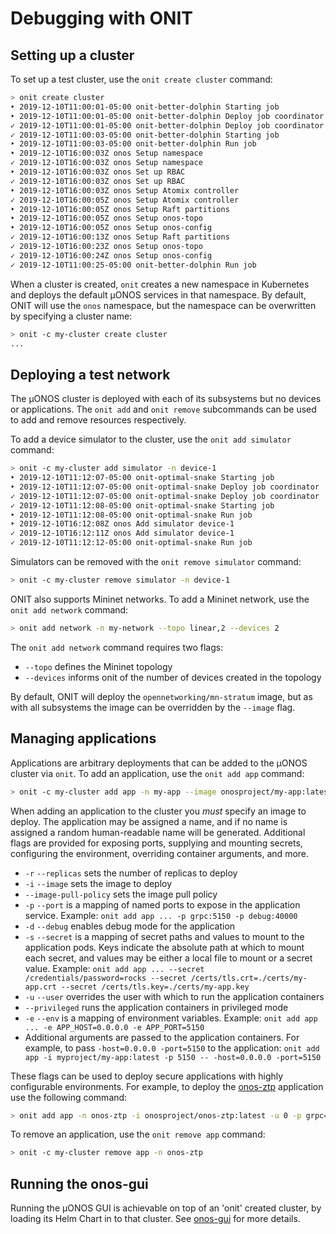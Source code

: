 # Debugging with ONIT

## Setting up a cluster

To set up a test cluster, use the `onit create cluster` command:

```bash
> onit create cluster
‣ 2019-12-10T11:00:01-05:00 onit-better-dolphin Starting job
‣ 2019-12-10T11:00:01-05:00 onit-better-dolphin Deploy job coordinator
✓ 2019-12-10T11:00:01-05:00 onit-better-dolphin Deploy job coordinator
✓ 2019-12-10T11:00:03-05:00 onit-better-dolphin Starting job
‣ 2019-12-10T11:00:03-05:00 onit-better-dolphin Run job
‣ 2019-12-10T16:00:03Z onos Setup namespace
✓ 2019-12-10T16:00:03Z onos Setup namespace
‣ 2019-12-10T16:00:03Z onos Set up RBAC
✓ 2019-12-10T16:00:03Z onos Set up RBAC
‣ 2019-12-10T16:00:03Z onos Setup Atomix controller
✓ 2019-12-10T16:00:05Z onos Setup Atomix controller
‣ 2019-12-10T16:00:05Z onos Setup Raft partitions
‣ 2019-12-10T16:00:05Z onos Setup onos-topo
‣ 2019-12-10T16:00:05Z onos Setup onos-config
✓ 2019-12-10T16:00:13Z onos Setup Raft partitions
✓ 2019-12-10T16:00:23Z onos Setup onos-topo
✓ 2019-12-10T16:00:24Z onos Setup onos-config
✓ 2019-12-10T11:00:25-05:00 onit-better-dolphin Run job
```

When a cluster is created, `onit` creates a new namespace in Kubernetes and deploys the default μONOS services in that
namespace. By default, ONIT will use the `onos` namespace, but the namespace can be overwritten by specifying a
cluster name:

```bash
> onit -c my-cluster create cluster
...
```

## Deploying a test network

The μONOS cluster is deployed with each of its subsystems but no devices or applications. The `onit add` and 
`onit remove` subcommands can be used to add and remove resources respectively.

To add a device simulator to the cluster, use the `onit add simulator` command:

```bash
> onit -c my-cluster add simulator -n device-1
‣ 2019-12-10T11:12:07-05:00 onit-optimal-snake Starting job
‣ 2019-12-10T11:12:07-05:00 onit-optimal-snake Deploy job coordinator
✓ 2019-12-10T11:12:07-05:00 onit-optimal-snake Deploy job coordinator
✓ 2019-12-10T11:12:08-05:00 onit-optimal-snake Starting job
‣ 2019-12-10T11:12:08-05:00 onit-optimal-snake Run job
‣ 2019-12-10T16:12:08Z onos Add simulator device-1
✓ 2019-12-10T16:12:11Z onos Add simulator device-1
✓ 2019-12-10T11:12:12-05:00 onit-optimal-snake Run job
```

Simulators can be removed with the `onit remove simulator` command:

```bash
> onit -c my-cluster remove simulator -n device-1
```

ONIT also supports Mininet networks. To add a Mininet network, use the `onit add network` command:

```bash
> onit add network -n my-network --topo linear,2 --devices 2
```

The `onit add network` command requires two flags:
* `--topo` defines the Mininet topology
* `--devices` informs onit of the number of devices created in the topology

By default, ONIT will deploy the `opennetworking/mn-stratum` image, but as with all subsystems the image can be
overridden by the `--image` flag.

## Managing applications

Applications are arbitrary deployments that can be added to the μONOS cluster via `onit`. To add an application,
use the `onit add app` command:

```bash
> onit -c my-cluster add app -n my-app --image onosproject/my-app:latest
```

When adding an application to the cluster you _must_ specify an image to deploy. The application may be assigned a
name, and if no name is assigned a random human-readable name will be generated. Additional flags are provided for
exposing ports, supplying and mounting secrets, configuring the environment, overriding container arguments, and more.

* `-r` `--replicas` sets the number of replicas to deploy
* `-i` `--image` sets the image to deploy
* `--image-pull-policy` sets the image pull policy
* `-p` `--port` is a mapping of named ports to expose in the application service. Example:
`onit add app ... -p grpc:5150 -p debug:40000`
* `-d` `--debug` enables debug mode for the application
* `-s` `--secret` is a mapping of secret paths and values to mount to the application pods. Keys indicate the absolute
path at which to mount each secret, and values may be either a local file to mount or a secret value. Example:
`onit add app ... --secret /credentials/password=rocks --secret /certs/tls.crt=./certs/my-app.crt --secret /certs/tls.key=./certs/my-app.key`
* `-u` `--user` overrides the user with which to run the application containers
* `--privileged` runs the application containers in privileged mode
* `-e` `--env` is a mapping of environment variables. Example:
`onit add app ... -e APP_HOST=0.0.0.0 -e APP_PORT=5150`
* Additional arguments are passed to the application containers. For example, to pass `-host=0.0.0.0 -port=5150` to
the application:
`onit add app -i myproject/my-app:latest -p 5150 -- -host=0.0.0.0 -port=5150`

These flags can be used to deploy secure applications with highly configurable environments. For example, to deploy
the [onos-ztp] application use the following command:

```bash
> onit add app -n onos-ztp -i onosproject/onos-ztp:latest -u 0 -p grpc=5150 -r 2 -s /certs/onf.cacrt=configs/certs/onf.cacrt -s /certs/onos-ztp.crt=configs/certs/service.crt -s /certs/onos-ztp.key=configs/certs/service.key -- -caPath=/certs/onf.cacrt -keyPath=/certs/onos-ztp.key -certPath=/certs/onos-ztp.crt
```

To remove an application, use the `onit remove app` command:

```bash
> onit -c my-cluster remove app -n onos-ztp
```

## Running the onos-gui
Running the µONOS GUI is achievable on top of an 'onit' created cluster, by loading
its Helm Chart in to that cluster. See [onos-gui] for more details.

[onos-ztp]: https://github.com/onosproject/onos-ztp
[onos-gui]: https://docs.onosproject.org/onos-gui/docs/deployment/
